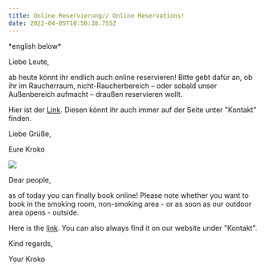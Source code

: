 ```yaml
---
title: Online Reservierung// Online Reservations!
date: 2022-04-05T10:50:38.755Z
---
```

\*english below\*

Liebe Leute,

ab heute könnt ihr endlich auch online reservieren! Bitte gebt dafür an, ob ihr im Raucherraum, nicht-Raucherbereich  – oder sobald unser Außenbereich aufmacht – draußen reservieren wollt. 

Hier ist der [Link](https://app.resmio.com/zum-krokodil/widget). Diesen könnt ihr auch immer auf der Seite unter "Kontakt" finden.

Liebe Grüße,

Eure Kroko

![](img/kroko_raucherraum1.jpg)

Dear people,

as of today you can finally book online! Please note whether you want to book in the smoking room, non-smoking area - or as soon as our outdoor area opens - outside. 

Here is the [link](https://app.resmio.com/zum-krokodil/widget). You can also always find it on our website under "Kontakt".

Kind regards,

Your Kroko